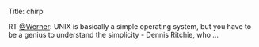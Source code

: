 Title: chirp

RT <a href="http://twitter.com/Werner">@Werner</a>: UNIX is basically a simple operating system, but you have to be a genius to understand the simplicity - Dennis Ritchie, who  ...
